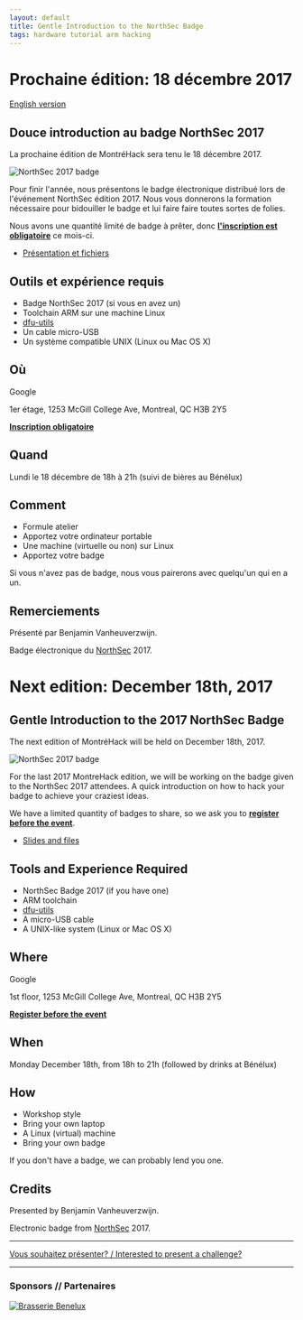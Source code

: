```yaml
---
layout: default
title: Gentle Introduction to the NorthSec Badge
tags: hardware tutorial arm hacking
---
```


# Prochaine édition: 18 décembre 2017

[English version](#english)

## Douce introduction au badge NorthSec 2017

La prochaine édition de MontréHack sera tenu le 18 décembre 2017.

![NorthSec 2017 badge](/images/17-12_nsec_badge_wired.png)

Pour finir l'année, nous présentons le badge électronique distribué lors de
l'événement NorthSec édition 2017. Nous vous donnerons la formation nécessaire
pour bidouiller le badge et lui faire faire toutes sortes de folies.

Nous avons une quantité limité de badge à prêter, donc [**l'inscription est
obligatoire**](https://www.eventbrite.ca/e/montrehack-gentle-introduction-to-the-2017-northsec-badge-tickets-41230165535)
ce mois-ci.

* [Présentation et fichiers](https://goo.gl/xr7Mxd)

## Outils et expérience requis

* Badge NorthSec 2017 (si vous en avez un)
* Toolchain ARM sur une machine Linux
* [dfu-utils](http://dfu-util.sourceforge.net)
* Un cable micro-USB
* Un système compatible UNIX (Linux ou Mac OS X)

## Où

Google

1er étage, 1253 McGill College Ave, Montreal, QC H3B 2Y5

[**Inscription obligatoire**](https://www.eventbrite.ca/e/montrehack-gentle-introduction-to-the-2017-northsec-badge-tickets-41230165535)

## Quand

Lundi le 18 décembre de 18h à 21h (suivi de bières au Bénélux)

## Comment

* Formule atelier
* Apportez votre ordinateur portable
* Une machine (virtuelle ou non) sur Linux
* Apportez votre badge

Si vous n'avez pas de badge, nous vous pairerons avec quelqu'un qui en a un.

## Remerciements

Présenté par Benjamin Vanheuverzwijn.

Badge électronique du [NorthSec](https://nsec.io) 2017.

<a id="english"></a>

# Next edition: December 18th, 2017

## Gentle Introduction to the 2017 NorthSec Badge

The next edition of MontréHack will be held on December 18th, 2017.

![NorthSec 2017 badge](/images/17-12_nsec_badge_wired.png)

For the last 2017 MontreHack edition, we will be working on the badge given
to the NorthSec 2017 attendees. A quick introduction on how to hack your
badge to achieve your craziest ideas.

We have a limited quantity of badges to share, so we ask you to
[**register before the event**](https://www.eventbrite.ca/e/montrehack-gentle-introduction-to-the-2017-northsec-badge-tickets-41230165535).

* [Slides and files](https://goo.gl/xr7Mxd)

## Tools and Experience Required

* NorthSec Badge 2017 (if you have one)
* ARM toolchain
* [dfu-utils](http://dfu-util.sourceforge.net)
* A micro-USB cable
* A UNIX-like system (Linux or Mac OS X)

## Where

Google

1st floor, 1253 McGill College Ave, Montreal, QC H3B 2Y5

[**Register before the event**](https://www.eventbrite.ca/e/montrehack-gentle-introduction-to-the-2017-northsec-badge-tickets-41230165535)

## When

Monday December 18th, from 18h to 21h (followed by drinks at Bénélux)

## How

* Workshop style
* Bring your own laptop
* A Linux (virtual) machine
* Bring your own badge

If you don't have a badge, we can probably lend you one.

## Credits

Presented by Benjamin Vanheuverzwijn.

Electronic badge from [NorthSec](https://nsec.io) 2017.

<hr/>

[Vous souhaitez présenter? / Interested to present a challenge?](https://github.com/montrehack/montrehack.github.com/wiki/Present-at-Montrehack)

<hr/>

### Sponsors // Partenaires

[![Brasserie Benelux](/images/benelux.png)](http://brasseriebenelux.com/)
